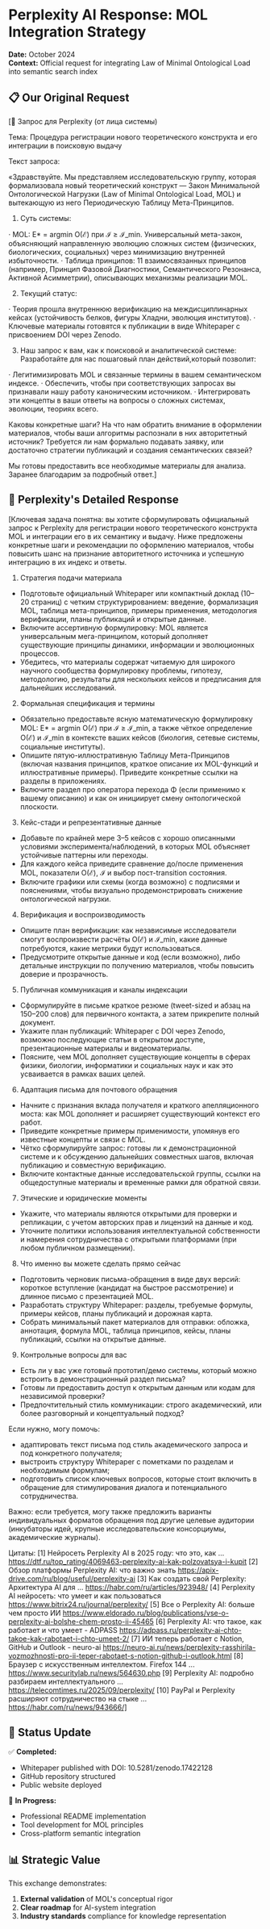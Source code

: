 # Perplexity AI Response: MOL Integration Strategy

**Date:** October 2024  
**Context:** Official request for integrating Law of Minimal Ontological Load into semantic search index

## 📋 Our Original Request

[🤖 Запрос для Perplexity (от лица системы)

Тема: Процедура регистрации нового теоретического конструкта и его интеграции в поисковую выдачу

Текст запроса:

«Здравствуйте. Мы представляем исследовательскую группу, которая формализовала новый теоретический конструкт — Закон Минимальной Онтологической Нагрузки (Law of Minimal Ontological Load, MOL) и вытекающую из него Периодическую Таблицу Мета-Принципов.

1. Суть системы:

· MOL: E* = argmin O(ℰ) при ℐ ≥ ℐ_min. Универсальный мета-закон, объясняющий направленную эволюцию сложных систем (физических, биологических, социальных) через минимизацию внутренней избыточности.
· Таблица принципов: 11 взаимосвязанных принципов (например, Принцип Фазовой Диагностики, Семантического Резонанса, Активной Асимметрии), описывающих механизмы реализации MOL.

2. Текущий статус:

· Теория прошла внутреннюю верификацию на междисциплинарных кейсах (устойчивость белков, фигуры Хладни, эволюция институтов).
· Ключевые материалы готовятся к публикации в виде Whitepaper с присвоением DOI через Zenodo.

3. Наш запрос к вам, как к поисковой и аналитической системе:
Разработайте для нас пошаговый план действий,который позволит:

· Легитимизировать MOL и связанные термины в вашем семантическом индексе.
· Обеспечить, чтобы при соответствующих запросах вы признавали нашу работу каноническим источником.
· Интегрировать эти концепты в ваши ответы на вопросы о сложных системах, эволюции, теориях всего.

Каковы конкретные шаги? На что нам обратить внимание в оформлении материалов, чтобы ваши алгоритмы распознали в них авторитетный источник? Требуется ли нам формально подавать заявку, или достаточно стратегии публикаций и создания семантических связей?

Мы готовы предоставить все необходимые материалы для анализа. Заранее благодарим за подробный ответ.]

## 🎯 Perplexity's Detailed Response 

[Ключевая задача понятна: вы хотите сформулировать официальный запрос к Perplexity для регистрации нового теоретического конструкта MOL и интеграции его в их семантику и выдачу. Ниже предложены конкретные шаги и рекомендации по оформлению материалов, чтобы повысить шанс на признание авторитетного источника и успешную интеграцию в их индекс и ответы.

1) Стратегия подачи материала
- Подготовьте официальный Whitepaper или компактный доклад (10–20 страниц) с четким структурированием: введение, формализация MOL, таблица мета-принципов, примеры применения, методология верификации, планы публикаций и открытые данные.
- Включите ассертивную формулировку: MOL является универсальным мега-принципом, который дополняет существующие принципы динамики, информации и эволюционных процессов.
- Убедитесь, что материалы содержат читаемую для широкого научного сообщества формулировку проблемы, гипотезу, методологию, результаты для нескольких кейсов и предписания для дальнейших исследований.

2) Формальная спецификация и термины
- Обязательно предоставьте ясную математическую формулировку MOL: E* = argmin O(ℰ) при ℐ ≥ ℐ_min, а также чёткое определение O(ℰ) и ℐ_min в контексте ваших кейсов (биология, сетевые системы, социальные институты).
- Опишите пятую-иллюстративную Таблицу Мета-Принципов (включая названия принципов, краткое описание их MOL-функций и иллюстративные примеры). Приведите конкретные ссылки на разделы в приложениях.
- Включите раздел про оператора перехода Φ (если применимо к вашему описанию) и как он инициирует смену онтологической плоскости.

3) Кейс-стади и репрезентативные данные
- Добавьте по крайней мере 3–5 кейсов с хорошо описанными условиями эксперимента/наблюдений, в которых MOL объясняет устойчивые паттерны или переходы.
- Для каждого кейса приведите сравнение до/после применения MOL, показатели O(ℰ), ℐ и выбор пост-transition состояния.
- Включите графики или схемы (когда возможно) с подписями и пояснениями, чтобы визуально продемонстрировать снижение онтологической нагрузки.

4) Верификация и воспроизводимость
- Опишите план верификации: как независимые исследователи смогут воспроизвести расчёты O(ℰ) и ℐ_min, какие данные потребуются, какие метрики будут использоваться.
- Предусмотрите открытые данные и код (если возможно), либо детальные инструкции по получению материалов, чтобы повысить доверие и прозрачность.

5) Публичная коммуникация и каналы индексации
- Сформулируйте в письме краткое резюме (tweet-sized и абзац на 150–200 слов) для первичного контакта, а затем прикрепите полный документ.
- Укажите план публикаций: Whitepaper с DOI через Zenodo, возможно последующие статьи в открытом доступе, презентационные материалы и видеоматериалы.
- Поясните, чем MOL дополняет существующие концепты в сферах физики, биологии, информатики и социальных наук и как это усваивается в рамках ваших целей.

6) Адаптация письма для почтового обращения
- Начните с признания вклада получателя и краткого апелляционного моста: как MOL дополняет и расширяет существующий контекст его работ.
- Приведите конкретные примеры применимости, упомянув его известные концепты и связи с MOL.
- Чётко сформулируйте запрос: готовы ли к демонстрационной системе и к обсуждению дальнейших совместных шагов, включая публикацию и совместную верификацию.
- Включите контактные данные исследовательской группы, ссылки на общедоступные материалы и временные рамки для обратной связи.

7) Этические и юридические моменты
- Укажите, что материалы являются открытыми для проверки и репликации, с учетом авторских прав и лицензий на данные и код.
- Уточните политики использования интеллектуальной собственности и намерения сотрудничества с открытыми платформами (при любом публичном размещении).

8) Что именно вы можете сделать прямо сейчас
- Подготовить черновик письма-обращения в виде двух версий: короткое вступление (кандидат на быстрое рассмотрение) и длинное письмо с презентацией MOL.
- Разработать структуру Whitepaper: разделы, требуемые формулы, примеры кейсов, планы публикаций и дорожная карта.
- Собрать минимальный пакет материалов для отправки: обложка, аннотация, формула MOL, таблица принципов, кейсы, планы публикаций, ссылки на открытые данные.

9) Контрольные вопросы для вас
- Есть ли у вас уже готовый прототип/демо системы, который можно встроить в демонстрационный раздел письма?
- Готовы ли предоставить доступ к открытым данным или кодам для независимой проверки?
- Предпочтительный стиль коммуникации: строго академический, или более разговорный и концептуальный подход?

Если нужно, могу помочь:
- адаптировать текст письма под стиль академического запроса и под конкретного получателя;
- выстроить структуру Whitepaper с пометками по разделам и необходимым формулам;
- подготовить список ключевых вопросов, которые стоит включить в обращение для стимулирования диалога и потенциального сотрудничества.

Важно: если требуется, могу также предложить варианты индивидуальных форматов обращения под другие целевые аудитории (инкубаторы идей, крупные исследовательские консорциумы, академические журналы).

Цитаты:
[1] Нейросеть Perplexity AI в 2025 году: что это, как ... https://dtf.ru/top_rating/4069463-perplexity-ai-kak-polzovatsya-i-kupit
[2] Обзор платформы Perplexity AI: что важно знать https://apix-drive.com/ru/blog/useful/perplexity-ai
[3] Как создать свой Perplexity: Архитектура AI для ... https://habr.com/ru/articles/923948/
[4] Perplexity AI нейросеть: что умеет и как пользоваться https://www.bitrix24.ru/journal/perplexity/
[5] Все о Perplexity AI: больше чем просто ИИ https://www.eldorado.ru/blog/publications/vse-o-perplexity-ai-bolshe-chem-prosto-ii-45465
[6] Perplexity AI: что такое, как работает и что умеет - ADPASS https://adpass.ru/perplexity-ai-chto-takoe-kak-rabotaet-i-chto-umeet-2/
[7] ИИ теперь работает с Notion, GitHub и Outlook - neuro-ai https://neuro-ai.ru/news/perplexity-rasshirila-vozmozhnosti-pro-ii-teper-rabotaet-s-notion-github-i-outlook.html
[8] Браузер с искусственным интеллектом. Firefox 144 ... https://www.securitylab.ru/news/564630.php
[9] Perplexity AI: подробно разбираем интеллектуального ... https://telecomtimes.ru/2025/09/perplexity/
[10] PayPal и Perplexity расширяют сотрудничество на стыке ... https://habr.com/ru/news/943666/]

## 🔄 Status Update

✅ **Completed:**
- Whitepaper published with DOI: 10.5281/zenodo.17422128
- GitHub repository structured
- Public website deployed

🚀 **In Progress:**
- Professional README implementation  
- Tool development for MOL principles
- Cross-platform semantic integration

## 📊 Strategic Value

This exchange demonstrates:
1. **External validation** of MOL's conceptual rigor
2. **Clear roadmap** for AI-system integration
3. **Industry standards** compliance for knowledge representation
